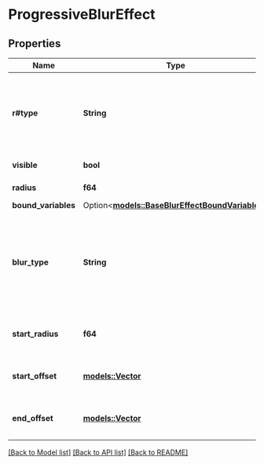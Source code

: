 # ProgressiveBlurEffect

## Properties

Name | Type | Description | Notes
------------ | ------------- | ------------- | -------------
**r#type** | **String** | A string literal representing the effect's type. Always check the type before reading other properties. | 
**visible** | **bool** | Whether this blur is active. | 
**radius** | **f64** | Radius of the blur effect | 
**bound_variables** | Option<[**models::BaseBlurEffectBoundVariables**](BaseBlurEffect_boundVariables.md)> |  | [optional]
**blur_type** | **String** | The string literal 'PROGRESSIVE' representing the blur type. Always check the blurType before reading other properties. | 
**start_radius** | **f64** | The starting radius of the progressive blur | 
**start_offset** | [**models::Vector**](Vector.md) | The starting offset of the progressive blur | 
**end_offset** | [**models::Vector**](Vector.md) | The ending offset of the progressive blur | 

[[Back to Model list]](../README.md#documentation-for-models) [[Back to API list]](../README.md#documentation-for-api-endpoints) [[Back to README]](../README.md)


